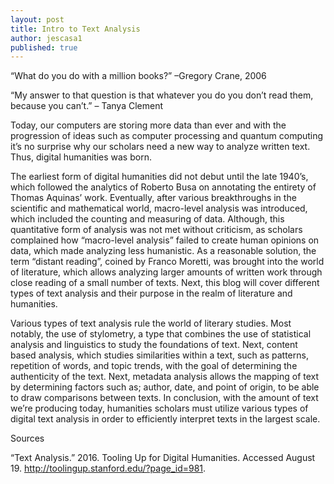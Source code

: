 ```yaml
---
layout: post
title: Intro to Text Analysis
author: jescasa1
published: true
---
```


“What do you do with a million books?” –Gregory Crane, 2006

“My answer to that question is that whatever you do you don’t read them, because you can’t.” – Tanya Clement 

Today, our computers are storing more data than ever and with the progression of ideas such as computer processing and quantum computing it’s no surprise why our scholars need a new way to analyze written text. Thus, digital humanities was born.

The earliest form of digital humanities did not debut until the late 1940’s, which followed the analytics of Roberto Busa on annotating the entirety of Thomas Aquinas’ work. Eventually, after various breakthroughs in the scientific and mathematical world, macro-level analysis was introduced, which included the counting and measuring of data. Although, this quantitative form of analysis was not met without criticism, as scholars complained how “macro-level analysis” failed to create human opinions on data, which made analyzing less humanistic. As a reasonable solution, the term “distant reading”, coined by Franco Moretti, was brought into the world of literature, which allows analyzing larger amounts of written work through close reading of a small number of texts. Next, this blog will cover different types of text analysis and their purpose in the realm of literature and humanities.

Various types of text analysis rule the world of literary studies. Most notably, the use of stylometry, a type that combines the use of statistical analysis and linguistics to study the foundations of text. Next, content based analysis, which studies similarities within a text, such as patterns, repetition of words, and topic trends, with the goal of determining the authenticity of the text. Next, metadata analysis allows the mapping of text by determining factors such as; author, date, and point of origin, to be able to draw comparisons between texts. In conclusion, with the amount of text we’re producing today, humanities scholars must utilize various types of digital text analysis in order to efficiently interpret texts in the largest scale.

Sources 

“Text Analysis.” 2016. Tooling Up for Digital Humanities. Accessed August 19. http://toolingup.stanford.edu/?page_id=981.
